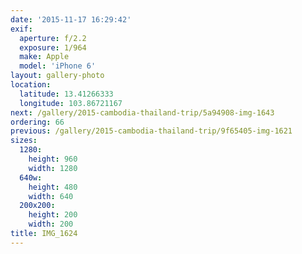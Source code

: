 ```yaml
---
date: '2015-11-17 16:29:42'
exif:
  aperture: f/2.2
  exposure: 1/964
  make: Apple
  model: 'iPhone 6'
layout: gallery-photo
location:
  latitude: 13.41266333
  longitude: 103.86721167
next: /gallery/2015-cambodia-thailand-trip/5a94908-img-1643
ordering: 66
previous: /gallery/2015-cambodia-thailand-trip/9f65405-img-1621
sizes:
  1280:
    height: 960
    width: 1280
  640w:
    height: 480
    width: 640
  200x200:
    height: 200
    width: 200
title: IMG_1624
---
```

